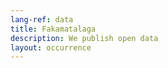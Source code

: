 ```yaml
---
lang-ref: data
title: Fakamatalaga
description: We publish open data
layout: occurrence
---
```

